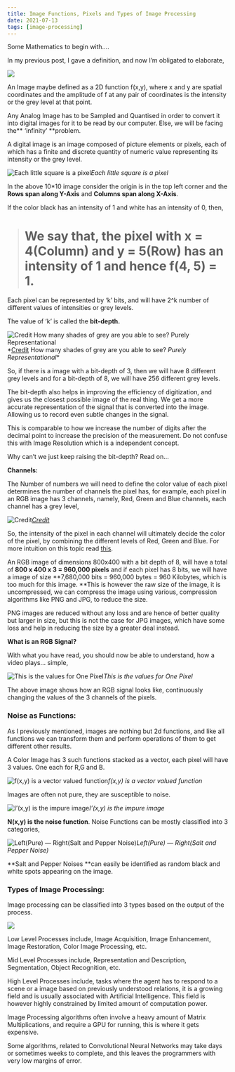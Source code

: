 ```yaml
---
title: Image Functions, Pixels and Types of Image Processing
date: 2021-07-13
tags: [image-processing]
--- 
```


Some Mathematics to begin with….

In my previous post, I gave a definition, and now I’m obligated to elaborate,

![](https://cdn-images-1.medium.com/max/2000/1*vDr11MZC45MHaYO713QexQ.png)

An Image maybe defined as a 2D function f(x,y), where x and y are spatial coordinates and the amplitude of f at any pair of coordinates is the intensity or the grey level at that point.

Any Analog Image has to be Sampled and Quantised in order to convert it into digital images for it to be read by our computer. Else, we will be facing the** ‘infinity’ **problem.

A digital image is an image composed of picture elements or pixels, each of which has a finite and discrete quantity of numeric value representing its intensity or the grey level.

![Each little square is a pixel](https://cdn-images-1.medium.com/max/2000/1*6nxQFHM1kS1fAzYO65kMSA.png)*Each little square is a pixel*

In the above 10*10 image consider the origin is in the top left corner and the **Rows span along Y-Axis** and **Columns span along X-Axis**.

If the color black has an intensity of 1 and white has an intensity of 0, then,
> # We say that, the pixel with x = 4(Column) and y = 5(Row) has an intensity of 1 and hence f(4, 5) = 1.

Each pixel can be represented by ‘k’ bits, and will have 2^k number of different values of intensities or grey levels.

The value of ‘k’ is called the **bit-depth.**

![[Credit](https://gregbenzphotography.com/photography-tips/8-vs-16-bit-depth-photoshop) How many shades of grey are you able to see? *Purely Representational*](https://cdn-images-1.medium.com/max/2000/1*QZd9XkX0kz-IAVJclGsTQg.png)*[Credit](https://gregbenzphotography.com/photography-tips/8-vs-16-bit-depth-photoshop) How many shades of grey are you able to see? *Purely Representational**

So, if there is a image with a bit-depth of 3, then we will have 8 different grey levels and for a bit-depth of 8, we will have 256 different grey levels.

The bit-depth also helps in improving the efficiency of digitization, and gives us the closest possible image of the real thing. We get a more accurate representation of the signal that is converted into the image. Allowing us to record even subtle changes in the signal.

This is comparable to how we increase the number of digits after the decimal point to increase the precision of the measurement. Do not confuse this with Image Resolution which is a independent concept.

Why can’t we just keep raising the bit-depth? Read on…

**Channels:**

The Number of numbers we will need to define the color value of each pixel determines the number of channels the pixel has, for example, each pixel in an RGB image has 3 channels, namely, Red, Green and Blue channels, each channel has a grey level,

![[Credit](https://www.geeksforgeeks.org/matlab-rgb-image-representation/)](https://cdn-images-1.medium.com/max/2560/1*AT7SPmKOA-mIn9ffnU9Eqg.jpeg)*[Credit](https://www.geeksforgeeks.org/matlab-rgb-image-representation/)*

So, the intensity of the pixel in each channel will ultimately decide the color of the pixel, by combining the different levels of Red, Green and Blue. For more intuition on this topic read [this](https://saaisudarsanan.medium.com/computer-vision-python-1-3a8af9b3616).

An RGB image of dimensions 800x400 with a bit depth of 8, will have a total of **800 x 400 x 3 = 960,000 pixels** and if each pixel has 8 bits, we will have a image of size **7,680,000 bits = 960,000 bytes = 960 Kilobytes, which is too much for this image. **This is however the raw size of the image, it is uncompressed, we can compress the image using various, compression algorithms like PNG and JPG, to reduce the size.

PNG images are reduced without any loss and are hence of better quality but larger in size, but this is not the case for JPG images, which have some loss and help in reducing the size by a greater deal instead.

**What is an RGB Signal?**

With what you have read, you should now be able to understand, how a video plays… simple,

![This is the values for One Pixel](https://cdn-images-1.medium.com/max/2000/1*dgZDOO-Q7X-miLFg7jcVnA.png)*This is the values for One Pixel*

The above image shows how an RGB signal looks like, continuously changing the values of the 3 channels of the pixels.

### **Noise as Functions:**

As I previously mentioned, images are nothing but 2d functions, and like all functions we can transform them and perform operations of them to get different other results.

A Color Image has 3 such functions stacked as a vector, each pixel will have 3 values. One each for R,G and B.

![f(x,y) is a vector valued function](https://cdn-images-1.medium.com/max/2000/1*m-xmbyuQ62xTKyZ2HZwQzA.png)*f(x,y) is a vector valued function*

Images are often not pure, they are susceptible to noise.

![I’(x,y) is the impure image](https://cdn-images-1.medium.com/max/2000/1*_fIGPtMUXh-ZE8dCe_Lh2Q.png)*I’(x,y) is the impure image*

**N(x,y) is the noise function**. Noise Functions can be mostly classified into 3 categories,

![Left(Pure) — Right(Salt and Pepper Noise)](https://cdn-images-1.medium.com/max/2000/1*ZAYeiPgim8Mn0WbU42LxQA.png)*Left(Pure) — Right(Salt and Pepper Noise)*

**Salt and Pepper Noises **can easily be identified as random black and white spots appearing on the image.

### **Types of Image Processing:**

Image processing can be classified into 3 types based on the output of the process.

![](https://cdn-images-1.medium.com/max/2000/1*P-lnANLhsNwBODwgdsdX4w.png)

Low Level Processes include, Image Acquisition, Image Enhancement, Image Restoration, Color Image Processing, etc.

Mid Level Processes include, Representation and Description, Segmentation, Object Recognition, etc.

High Level Processes include, tasks where the agent has to respond to a scene or a image based on previously understood relations, it is a growing field and is usually associated with Artificial Intelligence. This field is however highly constrained by limited amount of computation power.

Image Processing algorithms often involve a heavy amount of Matrix Multiplications, and require a GPU for running, this is where it gets expensive.

Some algorithms, related to Convolutional Neural Networks may take days or sometimes weeks to complete, and this leaves the programmers with very low margins of error.
